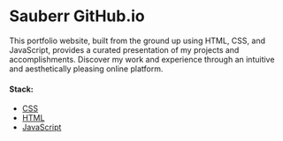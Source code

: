 # Sauberr GitHub.io

This portfolio website, built from the ground up using HTML, CSS, and JavaScript, provides a curated presentation of my projects and accomplishments.  Discover my work and experience through an intuitive and aesthetically pleasing online platform.

#### Stack:

- [CSS](https://developer.mozilla.org/ru/docs/Web/CSS)
- [HTML](https://developer.mozilla.org/ru/docs/Learn/Getting_started_with_the_web/HTML_basics)
- [JavaScript](https://learn.javascript.ru/)
